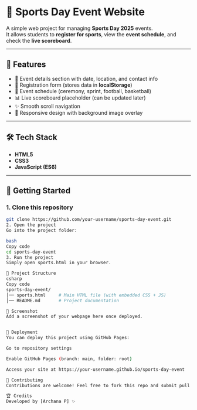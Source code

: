 # 🏅 Sports Day Event Website

A simple web project for managing **Sports Day 2025** events.  
It allows students to **register for sports**, view the **event schedule**, and check the **live scoreboard**.  

---

## 📌 Features
- 🎉 Event details section with date, location, and contact info  
- 📝 Registration form (stores data in **localStorage**)  
- 📅 Event schedule (ceremony, sprint, football, basketball)  
- 📊 Live scoreboard placeholder (can be updated later)  
- ✨ Smooth scroll navigation  
- 🎨 Responsive design with background image overlay  

---

## 🛠️ Tech Stack
- **HTML5**  
- **CSS3**  
- **JavaScript (ES6)**  

---

## 🚀 Getting Started

### 1. Clone this repository
```bash
git clone https://github.com/your-username/sports-day-event.git
2. Open the project
Go into the project folder:

bash
Copy code
cd sports-day-event
3. Run the project
Simply open sports.html in your browser.

📂 Project Structure
csharp
Copy code
sports-day-event/
│── sports.html     # Main HTML file (with embedded CSS + JS)
│── README.md       # Project documentation

📸 Screenshot
Add a screenshot of your webpage here once deployed.


📡 Deployment
You can deploy this project using GitHub Pages:

Go to repository settings

Enable GitHub Pages (branch: main, folder: root)

Access your site at https://your-username.github.io/sports-day-event

🤝 Contributing
Contributions are welcome! Feel free to fork this repo and submit pull requests.

🏆 Credits
Developed by [Archana P] ✨
